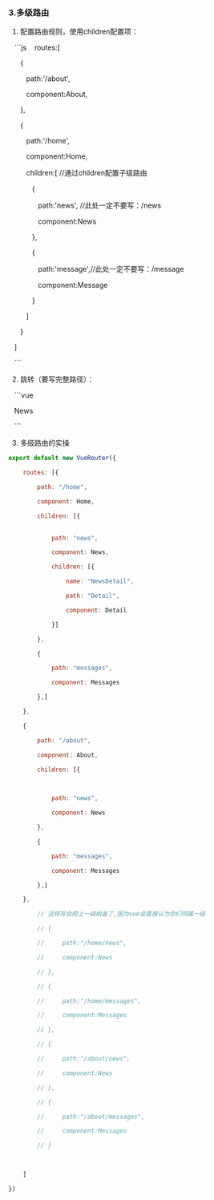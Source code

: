 ### 3.多级路由

1. 配置路由规则，使用children配置项：

   ```js
   routes:[

      {

         path:'/about',

         component:About,

      },

      {

         path:'/home',

         component:Home,

         children:[ //通过children配置子级路由

            {

               path:'news', //此处一定不要写：/news

               component:News

            },

            {

               path:'message',//此处一定不要写：/message

               component:Message

            }

         ]

      }

   ]

   ```


2. 跳转（要写完整路径）：


   ```vue

   <router-link to="/home/news">News</router-link>

   ```

3. 多级路由的实操
```js
export default new VueRouter({

    routes: [{

        path: "/home",

        component: Home,

        children: [{
  

            path: "news",

            component: News,

            children: [{

                name: "NewsDetail",

                path: "Detail",

                component: Detail

            }]

        },

        {

            path: "messages",

            component: Messages

        },]

    },

    {

        path: "/about",

        component: About,

        children: [{

  

            path: "news",

            component: News

        },

        {

            path: "messages",

            component: Messages

        },]

    },

        // 这样写会把上一级给盖了,因为vue会直接认为你们同属一级

        // {

        //     path:"/home/news",

        //     component:News

        // },

        // {

        //     path:"/home/messages",

        //     component:Messages

        // },

        // {

        //     path:"/about/news",

        //     component:News

        // },

        // {

        //     path:"/about/messages",

        //     component:Messages

        // }

  

    ]

})
```